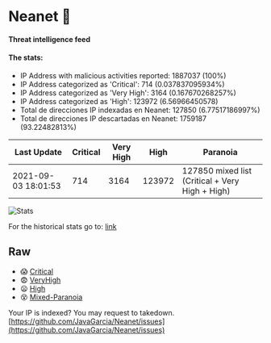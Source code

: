 # Neanet :hocho:
#### Threat intelligence feed
#### The stats:

- IP Address with malicious activities reported: 1887037 (100%)
- IP Address categorized as 'Critical':  714 (0.037837095934%)
- IP Address categorized as 'Very High':  3164 (0.167670268257%)
- IP Address categorized as 'High':  123972 (6.56966450578)
- Total de direcciones IP indexadas en Neanet:  127850 (6.77517186997%)
- Total de direcciones IP descartadas en Neanet:  1759187 (93.22482813%)

| Last Update | Critical | Very High | High | Paranoia |
| --- | --- | --- | --- | --- |
| 2021-09-03 18:01:53 | 714 | 3164 | 123972 | 127850 mixed list (Critical + Very High + High)|

![Stats](https://docs.google.com/spreadsheets/d/e/2PACX-1vSnaNMIXVabIpDJjufMlzH7poXnshF3mgd8Is1g9ytUEzVsP5my4Trn8f-xkoLLQ38xpL3HtmUexLo6/pubchart?oid=501124687&format=image)

For the historical stats go to: [link](/stats.csv)
## Raw
- :scream: [Critical](https://raw.githubusercontent.com/JavaGarcia/Neanet/master/blacklists/neanet_critical.txt)
- :fearful: [VeryHigh](https://raw.githubusercontent.com/JavaGarcia/Neanet/master/blacklists/neanet_veryHigh.txtt)
- :frowning: [High](https://raw.githubusercontent.com/JavaGarcia/Neanet/master/blacklists/neanet_high.txt)
- :dizzy_face: [Mixed-Paranoia](https://raw.githubusercontent.com/JavaGarcia/Neanet/master/blacklists/neanet_all.txt)


Your IP is indexed? You may request to takedown. [https://github.com/JavaGarcia/Neanet/issues](https://github.com/JavaGarcia/Neanet/issues)































































































































































































































































































































































































































































































































































































































































































































































































































































































































































































































































































































































































































































































































































































































































































































































































































































































































































































































































































































































































































































































































































































































































































































































































































































































































































































































































































































































































































































































































































































































































































































































































































































































































































































































































































































































































































































































































































































































































































































































































































































































































































































































































































































































































































































































































































































































































































































































































































































































































































































































































































































































































































































































































































































































































































































































































































































































































































































































































































































































































































































































































































































































































































































































































































































































































































































































































































































































































































































































































































































































































































































































































































































































































































































































































































































































































































































































































































































































































































































































































































































































































































































































































































































































































































































































































































































































































































